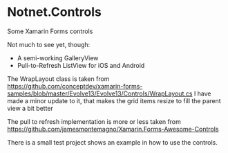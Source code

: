 # Notnet.Controls
Some Xamarin Forms controls

Not much to see yet, though:

* A semi-working GalleryView
* Pull-to-Refresh ListView for iOS and Android

The WrapLayout class is taken from https://github.com/conceptdev/xamarin-forms-samples/blob/master/Evolve13/Evolve13/Controls/WrapLayout.cs
I have made a minor update to it, that makes the grid items resize to fill the parent view a bit better

The pull to refresh implementation is more or less taken from https://github.com/jamesmontemagno/Xamarin.Forms-Awesome-Controls

There is a small test project shows an example in how to use the controls.
